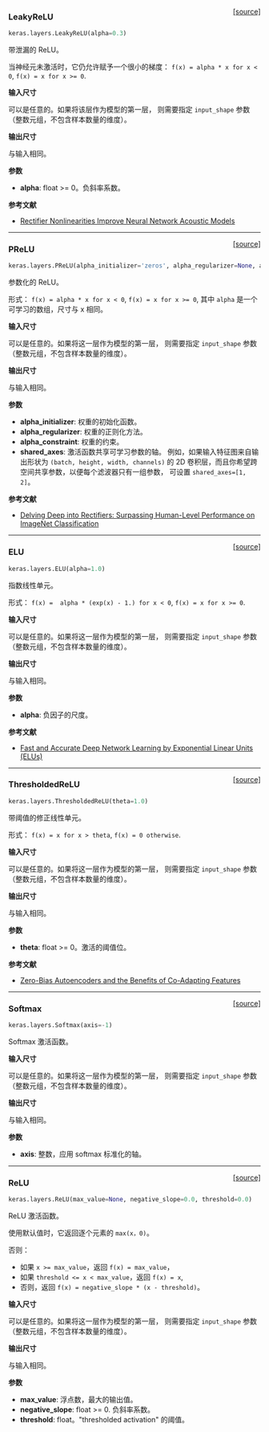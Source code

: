 <span style="float:right;">[[source]](https://github.com/keras-team/keras/blob/master/keras/layers/advanced_activations.py#L19)</span>
### LeakyReLU

```python
keras.layers.LeakyReLU(alpha=0.3)
```

带泄漏的 ReLU。

当神经元未激活时，它仍允许赋予一个很小的梯度：
`f(x) = alpha * x for x < 0`,
`f(x) = x for x >= 0`.

__输入尺寸__

可以是任意的。如果将该层作为模型的第一层，
则需要指定 `input_shape` 参数
（整数元组，不包含样本数量的维度）。

__输出尺寸__

与输入相同。

__参数__

- __alpha__: float >= 0。负斜率系数。

__参考文献__

- [Rectifier Nonlinearities Improve Neural Network Acoustic Models](https://web.stanford.edu/~awni/papers/relu_hybrid_icml2013_final.pdf)

----

<span style="float:right;">[[source]](https://github.com/keras-team/keras/blob/master/keras/layers/advanced_activations.py#L59)</span>
### PReLU

```python
keras.layers.PReLU(alpha_initializer='zeros', alpha_regularizer=None, alpha_constraint=None, shared_axes=None)
```

参数化的 ReLU。

形式：
`f(x) = alpha * x for x < 0`,
`f(x) = x for x >= 0`,
其中 `alpha` 是一个可学习的数组，尺寸与 x 相同。

__输入尺寸__

可以是任意的。如果将这一层作为模型的第一层，
则需要指定 `input_shape` 参数
（整数元组，不包含样本数量的维度）。

__输出尺寸__

与输入相同。

__参数__

- __alpha_initializer__: 权重的初始化函数。
- __alpha_regularizer__: 权重的正则化方法。
- __alpha_constraint__: 权重的约束。
- __shared_axes__: 激活函数共享可学习参数的轴。
例如，如果输入特征图来自输出形状为 `(batch, height, width, channels)`
的 2D 卷积层，而且你希望跨空间共享参数，以便每个滤波器只有一组参数，
可设置 `shared_axes=[1, 2]`。

__参考文献__

- [Delving Deep into Rectifiers: Surpassing Human-Level Performance on ImageNet Classification](https://arxiv.org/abs/1502.01852)

----

<span style="float:right;">[[source]](https://github.com/keras-team/keras/blob/master/keras/layers/advanced_activations.py#L153)</span>
### ELU

```python
keras.layers.ELU(alpha=1.0)
```

指数线性单元。

形式：
`f(x) =  alpha * (exp(x) - 1.) for x < 0`,
`f(x) = x for x >= 0`.

__输入尺寸__

可以是任意的。如果将这一层作为模型的第一层，
则需要指定 `input_shape` 参数
（整数元组，不包含样本数量的维度）。

__输出尺寸__

与输入相同。

__参数__

- __alpha__: 负因子的尺度。

__参考文献__

- [Fast and Accurate Deep Network Learning by Exponential Linear Units (ELUs)](https://arxiv.org/abs/1511.07289v1)

----

<span style="float:right;">[[source]](https://github.com/keras-team/keras/blob/master/keras/layers/advanced_activations.py#L193)</span>
### ThresholdedReLU

```python
keras.layers.ThresholdedReLU(theta=1.0)
```

带阈值的修正线性单元。

形式：
`f(x) = x for x > theta`,
`f(x) = 0 otherwise`.

__输入尺寸__

可以是任意的。如果将这一层作为模型的第一层，
则需要指定 `input_shape` 参数
（整数元组，不包含样本数量的维度）。

__输出尺寸__

与输入相同。

__参数__

- __theta__: float >= 0。激活的阈值位。

__参考文献__

- [Zero-Bias Autoencoders and the Benefits of Co-Adapting Features](http://arxiv.org/abs/1402.3337)

----

<span style="float:right;">[[source]](https://github.com/keras-team/keras/blob/master/keras/layers/advanced_activations.py#L233)</span>
### Softmax

```python
keras.layers.Softmax(axis=-1)
```

Softmax 激活函数。

__输入尺寸__

可以是任意的。如果将这一层作为模型的第一层，
则需要指定 `input_shape` 参数
（整数元组，不包含样本数量的维度）。

__输出尺寸__

与输入相同。

__参数__

- __axis__: 整数，应用 softmax 标准化的轴。

----

<span style="float:right;">[[source]](https://github.com/keras-team/keras/blob/master/keras/layers/advanced_activations.py#L265)</span>
### ReLU

```python
keras.layers.ReLU(max_value=None, negative_slope=0.0, threshold=0.0)
```

ReLU 激活函数。

使用默认值时，它返回逐个元素的 `max(x，0)`。

否则：

- 如果 `x >= max_value`，返回 `f(x) = max_value`，
- 如果 `threshold <= x < max_value`，返回 `f(x) = x`,
- 否则，返回 `f(x) = negative_slope * (x - threshold)`。

__输入尺寸__

可以是任意的。如果将这一层作为模型的第一层，
则需要指定 `input_shape` 参数
（整数元组，不包含样本数量的维度）。

__输出尺寸__

与输入相同。

__参数__

- __max_value__: 浮点数，最大的输出值。
- __negative_slope__: float >= 0. 负斜率系数。
- __threshold__: float。"thresholded activation" 的阈值。
